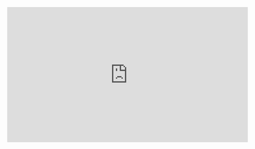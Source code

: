 <iframe width="560" height="315" src="https://www.youtube.com/embed/qaZ0oAh4evU" frameborder="0" allow="accelerometer; autoplay; encrypted-media; gyroscope; picture-in-picture" allowfullscreen></iframe>
